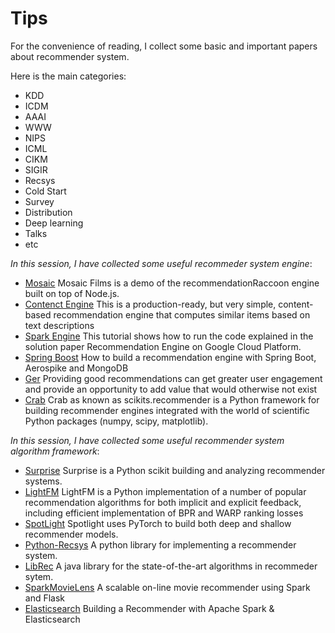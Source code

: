 # Tips
For the convenience of reading, I collect some basic and important papers about recommender system.

Here is the main categories:
 - KDD
 - ICDM
 - AAAI
 - WWW
 - NIPS
 - ICML
 - CIKM
 - SIGIR
 - Recsys
 - Cold Start
 - Survey
 - Distribution
 - Deep learning
 - Talks
 - etc
 
*In this session, I have collected some useful recommeder system engine*:
 - [Mosaic](https://github.com/guymorita/Mosaic-Films---Recommendation-Engine-Demo) Mosaic Films is a demo of the recommendationRaccoon engine built on top of Node.js.
 - [Contenct Engine](https://github.com/groveco/content-engine) This is a production-ready, but very simple, content-based recommendation engine that computes similar items based on text descriptions
 - [Spark Engine](https://github.com/GoogleCloudPlatform/spark-recommendation-engine) This tutorial shows how to run the code explained in the solution paper Recommendation Engine on Google Cloud Platform. 
 - [Spring Boost](https://github.com/aerospike/recommendation-engine-example) How to build a recommendation engine with Spring Boot, Aerospike and MongoDB
 - [Ger](https://github.com/grahamjenson/ger) Providing good recommendations can get greater user engagement and provide an opportunity to add value that would otherwise not exist
 - [Crab](https://muricoca.github.io/crab/index.html) Crab as known as scikits.recommender is a Python framework for building recommender engines integrated with the world of scientific Python packages (numpy, scipy, matplotlib).

*In this session, I have collected some useful recommender system algorithm framework*:
 - [Surprise](https://github.com/NicolasHug/Surprise) Surprise is a Python scikit building and analyzing recommender systems.
 - [LightFM](https://github.com/lyst/lightfm) LightFM is a Python implementation of a number of popular recommendation algorithms for both implicit and explicit feedback, including efficient implementation of BPR and WARP ranking losses
 - [SpotLight](https://github.com/maciejkula/spotlight) Spotlight uses PyTorch to build both deep and shallow recommender models.
 - [Python-Recsys](https://github.com/ocelma/python-recsys) A python library for implementing a recommender system.
 - [LibRec](https://www.librec.net/) A java library for the state-of-the-art algorithms in recommeder sytem.
 - [SparkMovieLens](https://github.com/jadianes/spark-movie-lens) A scalable on-line movie recommender using Spark and Flask
 - [Elasticsearch](https://github.com/IBM/elasticsearch-spark-recommender) Building a Recommender with Apache Spark & Elasticsearch
